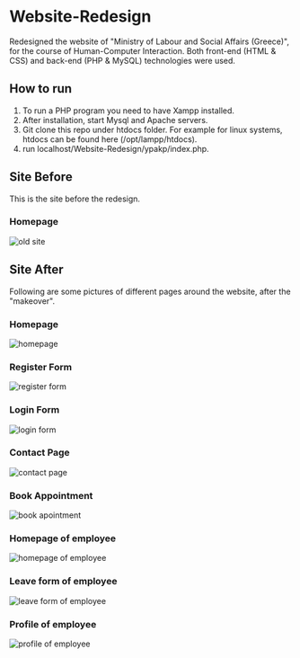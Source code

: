 # Website-Redesign
Redesigned the website of "Ministry of Labour and Social Affairs (Greece)", for the course of Human-Computer Interaction. Both front-end (HTML &amp; CSS) and back-end (PHP &amp; MySQL) technologies were used.

## How to run
1. To run a PHP program you need to have Xampp installed. 
2. After installation, start Mysql and Apache servers. 
3. Git clone this repo under htdocs folder. For example for linux systems, htdocs can be found here (/opt/lampp/htdocs).
4. run localhost/Website-Redesign/ypakp/index.php.

## Site Before
This is the site before the redesign.

### Homepage

![old site](https://i.ibb.co/g3gJ3Qp/site-before.png)
<br>

## Site After
Following are some pictures of different pages around the website, after the "makeover".

### Homepage

![homepage](https://i.ibb.co/4KhFmmN/home.png)
<br>

### Register Form

![register form](https://i.ibb.co/GC1CXCb/register.png)
<br>

### Login Form

![login form](https://i.ibb.co/p18PdXM/login.png)
<br>

### Contact Page

![contact page](https://i.ibb.co/xsZCghg/contact.png)
<br>

### Book Appointment

![book apointment](https://i.ibb.co/ZzJfbGC/book-appointment.png)
<br>

### Homepage of employee

![homepage of employee](https://i.ibb.co/VQT3XnF/employer.png)
<br>

### Leave form of employee

![leave form of employee](https://i.ibb.co/3WjzGbt/leave-form.png)
<br>

### Profile of employee

![profile of employee](https://i.ibb.co/p1KNPkj/profile.png)

